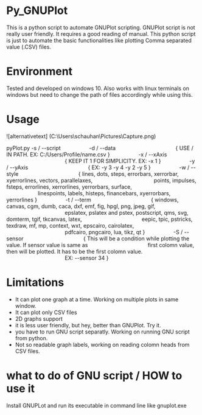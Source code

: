 # Py_GNUPlot
This is a python script to automate GNUPlot scripting. GNUPlot script is not really user friendly. It requires a good reading of manual. 
This python script is just to automate the basic functionalities like plotting Comma separated value (.CSV) files.

# Environment
Tested and developed on windows 10. Also works with linux terminals on windows but need to change the path of files accordingly while using this.

# Usage
![alternativetext] (C:\Users\schauhan\Pictures\Capture.png)

pyPlot.py -s / --script <Path to GNU script to write>
&nbsp;&nbsp;&nbsp;&nbsp;&nbsp;&nbsp;&nbsp;&nbsp;&nbsp;&nbsp;&nbsp;&nbsp;&nbsp;&nbsp;&nbsp;&nbsp;&nbsp;&nbsp;-d / --data   <Path to data file>
&nbsp;&nbsp;&nbsp;&nbsp;&nbsp;&nbsp;&nbsp;&nbsp;&nbsp;&nbsp;&nbsp;&nbsp;&nbsp;&nbsp;&nbsp;&nbsp;&nbsp;&nbsp;&nbsp;&nbsp;&nbsp;&nbsp;&nbsp;&nbsp;&nbsp;&nbsp;&nbsp;&nbsp;&nbsp;&nbsp;&nbsp;&nbsp;&nbsp;&nbsp;&nbsp;&nbsp;&nbsp;&nbsp;&nbsp;{ USE / IN PATH. EX: C:/Users/Profile/name.csv }
&nbsp;&nbsp;&nbsp;&nbsp;&nbsp;&nbsp;&nbsp;&nbsp;&nbsp;&nbsp;&nbsp;&nbsp;&nbsp;&nbsp;&nbsp;&nbsp;&nbsp;&nbsp;-x / --xAxis  <Column no. to be on X axis>
&nbsp;&nbsp;&nbsp;&nbsp;&nbsp;&nbsp;&nbsp;&nbsp;&nbsp;&nbsp;&nbsp;&nbsp;&nbsp;&nbsp;&nbsp;&nbsp;&nbsp;&nbsp;&nbsp;&nbsp;&nbsp;&nbsp;&nbsp;&nbsp;&nbsp;&nbsp;&nbsp;&nbsp;&nbsp;&nbsp;&nbsp;&nbsp;&nbsp;&nbsp;&nbsp;&nbsp;&nbsp;&nbsp;&nbsp;{ KEEP IT 1 FOR SIMPLICITY. EX: -x 1 }
&nbsp;&nbsp;&nbsp;&nbsp;&nbsp;&nbsp;&nbsp;&nbsp;&nbsp;&nbsp;&nbsp;&nbsp;&nbsp;&nbsp;&nbsp;&nbsp;&nbsp;&nbsp;-y / --yAxis  <Column nos. to be on Y axis>
&nbsp;&nbsp;&nbsp;&nbsp;&nbsp;&nbsp;&nbsp;&nbsp;&nbsp;&nbsp;&nbsp;&nbsp;&nbsp;&nbsp;&nbsp;&nbsp;&nbsp;&nbsp;&nbsp;&nbsp;&nbsp;&nbsp;&nbsp;&nbsp;&nbsp;&nbsp;&nbsp;&nbsp;&nbsp;&nbsp;&nbsp;&nbsp;&nbsp;&nbsp;&nbsp;&nbsp;&nbsp;&nbsp;&nbsp;{ EX: -y 3 -y 4 -y 2 -y 5 }
&nbsp;&nbsp;&nbsp;&nbsp;&nbsp;&nbsp;&nbsp;&nbsp;&nbsp;&nbsp;&nbsp;&nbsp;&nbsp;&nbsp;&nbsp;&nbsp;&nbsp;&nbsp;-w / --style  <Data marking style DEFAULT: dots>
&nbsp;&nbsp;&nbsp;&nbsp;&nbsp;&nbsp;&nbsp;&nbsp;&nbsp;&nbsp;&nbsp;&nbsp;&nbsp;&nbsp;&nbsp;&nbsp;&nbsp;&nbsp;&nbsp;&nbsp;&nbsp;&nbsp;&nbsp;&nbsp;&nbsp;&nbsp;&nbsp;&nbsp;&nbsp;&nbsp;&nbsp;&nbsp;&nbsp;&nbsp;&nbsp;&nbsp;&nbsp;&nbsp;&nbsp;{ lines, dots, steps, errorbars, xerrorbar, xyerrorlines, vectors, parallelaxes,
&nbsp;&nbsp;&nbsp;&nbsp;&nbsp;&nbsp;&nbsp;&nbsp;&nbsp;&nbsp;&nbsp;&nbsp;&nbsp;&nbsp;&nbsp;&nbsp;&nbsp;&nbsp;	 &nbsp;&nbsp;&nbsp;&nbsp;&nbsp;&nbsp;&nbsp;&nbsp;&nbsp;&nbsp;&nbsp;&nbsp;&nbsp;&nbsp;&nbsp;&nbsp;&nbsp;&nbsp;&nbsp;&nbsp;&nbsp;points, impulses, fsteps, errorlines, xerrorlines, yerrorbars, surface,
&nbsp;&nbsp;&nbsp;&nbsp;&nbsp;&nbsp;&nbsp;&nbsp;&nbsp;&nbsp;&nbsp;&nbsp;&nbsp;&nbsp;&nbsp;&nbsp;&nbsp;&nbsp;	&nbsp;&nbsp;&nbsp;&nbsp;&nbsp;&nbsp;&nbsp;&nbsp;&nbsp;&nbsp;&nbsp;&nbsp;&nbsp;&nbsp;&nbsp;&nbsp;&nbsp;&nbsp;&nbsp;&nbsp;&nbsp;linespoints, labels, histeps, financebars, xyerrorbars, yerrorlines }
&nbsp;&nbsp;&nbsp;&nbsp;&nbsp;&nbsp;&nbsp;&nbsp;&nbsp;&nbsp;&nbsp;&nbsp;&nbsp;&nbsp;&nbsp;&nbsp;&nbsp;&nbsp;-t / --term   <Choose terminal DEFAULT: wxt>
&nbsp;&nbsp;&nbsp;&nbsp;&nbsp;&nbsp;&nbsp;&nbsp;&nbsp;&nbsp;&nbsp;&nbsp;&nbsp;&nbsp;&nbsp;&nbsp;&nbsp;&nbsp;&nbsp;&nbsp;&nbsp;&nbsp;&nbsp;&nbsp;&nbsp;&nbsp;&nbsp;&nbsp;&nbsp;&nbsp;&nbsp;&nbsp;&nbsp;&nbsp;&nbsp;&nbsp;&nbsp;&nbsp;&nbsp;{ windows, canvas, cgm, dumb, caca, dxf, emf, fig, hpgl, png, jpeg, gif,
&nbsp;&nbsp;&nbsp;&nbsp;&nbsp;&nbsp;&nbsp;&nbsp;&nbsp;&nbsp;&nbsp;&nbsp;&nbsp;&nbsp;&nbsp;&nbsp;&nbsp;&nbsp;&nbsp;&nbsp;&nbsp;&nbsp;&nbsp;&nbsp;&nbsp;&nbsp;&nbsp;&nbsp;&nbsp;&nbsp;&nbsp;&nbsp;&nbsp;&nbsp;&nbsp;&nbsp;&nbsp;&nbsp;&nbsp;epslatex, pslatex and pstex, postscript, qms, svg, domterm, tgif, tkcanvas, latex,
&nbsp;&nbsp;&nbsp;&nbsp;&nbsp;&nbsp;&nbsp;&nbsp;&nbsp;&nbsp;&nbsp;&nbsp;&nbsp;&nbsp;&nbsp;&nbsp;&nbsp;&nbsp;&nbsp;&nbsp;&nbsp;&nbsp;&nbsp;&nbsp;&nbsp;&nbsp;&nbsp;&nbsp;&nbsp;&nbsp;&nbsp;&nbsp;&nbsp;&nbsp;&nbsp;&nbsp;&nbsp;&nbsp;&nbsp;eepic, tpic, pstricks, texdraw, mf, mp, context, wxt, epscairo, cairolatex, 
&nbsp;&nbsp;&nbsp;&nbsp;&nbsp;&nbsp;&nbsp;&nbsp;&nbsp;&nbsp;&nbsp;&nbsp;&nbsp;&nbsp;&nbsp;&nbsp;&nbsp;&nbsp;&nbsp;&nbsp;&nbsp;&nbsp;&nbsp;&nbsp;&nbsp;&nbsp;&nbsp;&nbsp;&nbsp;&nbsp;&nbsp;&nbsp;&nbsp;&nbsp;&nbsp;&nbsp;&nbsp;&nbsp;&nbsp;pdfcairo, pngcairo, lua, tikz, qt }
&nbsp;&nbsp;&nbsp;&nbsp;&nbsp;&nbsp;&nbsp;&nbsp;&nbsp;&nbsp;&nbsp;&nbsp;&nbsp;&nbsp;&nbsp;&nbsp;&nbsp;&nbsp;-S / --sensor <Sensor id to plot selective rows>
&nbsp;&nbsp;&nbsp;&nbsp;&nbsp;&nbsp;&nbsp;&nbsp;&nbsp;&nbsp;&nbsp;&nbsp;&nbsp;&nbsp;&nbsp;&nbsp;&nbsp;&nbsp;&nbsp;&nbsp;&nbsp;&nbsp;&nbsp;&nbsp;&nbsp;&nbsp;&nbsp;&nbsp;&nbsp;&nbsp;&nbsp;&nbsp;&nbsp;&nbsp;&nbsp;&nbsp;&nbsp;&nbsp;&nbsp;{ This will be a condition while plotting the value. If sensor value is same as
&nbsp;&nbsp;&nbsp;&nbsp;&nbsp;&nbsp;&nbsp;&nbsp;&nbsp;&nbsp;&nbsp;&nbsp;&nbsp;&nbsp;&nbsp;&nbsp;&nbsp;&nbsp;&nbsp;&nbsp;&nbsp;&nbsp;&nbsp;&nbsp;&nbsp;&nbsp;&nbsp;&nbsp;&nbsp;&nbsp;&nbsp;&nbsp;&nbsp;&nbsp;&nbsp;&nbsp;&nbsp;&nbsp;&nbsp;first colomn value, then will be plotted. It has to be the first colomn value. 
&nbsp;&nbsp;&nbsp;&nbsp;&nbsp;&nbsp;&nbsp;&nbsp;&nbsp;&nbsp;&nbsp;&nbsp;&nbsp;&nbsp;&nbsp;&nbsp;&nbsp;&nbsp;&nbsp;&nbsp;&nbsp;&nbsp;&nbsp;&nbsp;&nbsp;&nbsp;&nbsp;&nbsp;&nbsp;&nbsp;&nbsp;&nbsp;&nbsp;&nbsp;&nbsp;&nbsp;&nbsp;&nbsp;&nbsp;EX: --sensor 34 }


# Limitations
-	It can plot one graph at a time. Working on multiple plots in same window.
-	It can plot only CSV files
-	2D graphs support
-	it is less user friendly, but hey, better than GNUPlot. Try it.
-	you have to run GNU script separatly. Working on running GNU script from python.
-	Not so readable graph labels, working on reading colomn heads from CSV files.

# what to do of GNU script / HOW to use it
Install GNUPLot and run its executable in command line like gnuplot.exe <path to your gnu script generated by python>